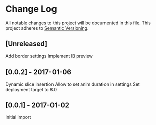 # Change Log
All notable changes to this project will be documented in this file.
This project adheres to [Semantic Versioning](http://semver.org/).

## [Unreleased]
Add border settings
Implement IB preview

## [0.0.2] - 2017-01-06
Dynamic slice insertion
Allow to set anim duration in settings
Set deployment target to 8.0

## [0.0.1] - 2017-01-02
Initial import
